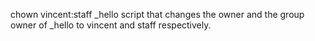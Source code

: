 chown vincent:staff _hello     script that changes the owner and the group owner of _hello to vincent and staff respectively.
